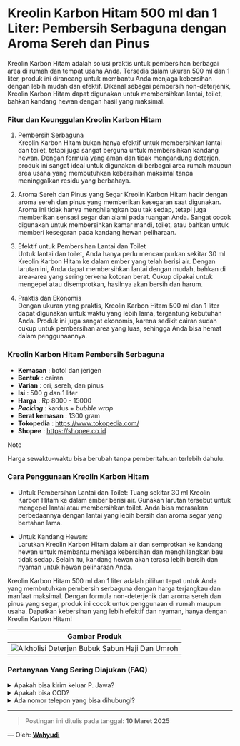 # Kreolin Karbon Hitam 500 ml dan 1 Liter: Pembersih Serbaguna dengan Aroma Sereh dan Pinus

Kreolin Karbon Hitam adalah solusi praktis untuk pembersihan berbagai area di rumah dan tempat usaha Anda. Tersedia dalam ukuran 500 ml dan 1 liter, produk ini dirancang untuk membantu Anda menjaga kebersihan dengan lebih mudah dan efektif. Dikenal sebagai pembersih non-deterjenik, Kreolin Karbon Hitam dapat digunakan untuk membersihkan lantai, toilet, bahkan kandang hewan dengan hasil yang maksimal.

### Fitur dan Keunggulan Kreolin Karbon Hitam

1. Pembersih Serbaguna  
Kreolin Karbon Hitam bukan hanya efektif untuk membersihkan lantai dan toilet, tetapi juga sangat berguna untuk membersihkan kandang hewan. Dengan formula yang aman dan tidak mengandung deterjen, produk ini sangat ideal untuk digunakan di berbagai area rumah maupun area usaha yang membutuhkan kebersihan maksimal tanpa meninggalkan residu yang berbahaya.

2. Aroma Sereh dan Pinus yang Segar
Kreolin Karbon Hitam hadir dengan aroma sereh dan pinus yang memberikan kesegaran saat digunakan. Aroma ini tidak hanya menghilangkan bau tak sedap, tetapi juga memberikan sensasi segar dan alami pada ruangan Anda. Sangat cocok digunakan untuk membersihkan kamar mandi, toilet, atau bahkan untuk memberi kesegaran pada kandang hewan peliharaan.

3. Efektif untuk Pembersihan Lantai dan Toilet  
Untuk lantai dan toilet, Anda hanya perlu mencampurkan sekitar 30 ml Kreolin Karbon Hitam ke dalam ember yang telah berisi air. Dengan larutan ini, Anda dapat membersihkan lantai dengan mudah, bahkan di area-area yang sering terkena kotoran berat. Cukup dipakai untuk mengepel atau disemprotkan, hasilnya akan bersih dan harum.

4. Praktis dan Ekonomis  
Dengan ukuran yang praktis, Kreolin Karbon Hitam 500 ml dan 1 liter dapat digunakan untuk waktu yang lebih lama, tergantung kebutuhan Anda. Produk ini juga sangat ekonomis, karena sedikit cairan sudah cukup untuk pembersihan area yang luas, sehingga Anda bisa hemat dalam penggunaannya.

### Kreolin Karbon Hitam Pembersih Serbaguna
- **Kemasan** : botol dan jerigen
- **Bentuk** : cairan
- **Varian** : ori, sereh, dan pinus
- **Isi** : 500 g dan 1 liter
- **Harga** : Rp 8000 - 15000
- **_Packing_** : kardus +  _bubble wrap_
- **Berat kemasan** : 1300 gram
- **Tokopedia** : https://www.tokopedia.com/
- **Shopee** : https://shopee.co.id
  
> [!NOTE]
> Harga sewaktu-waktu bisa berubah tanpa pemberitahuan terlebih dahulu.

### Cara Penggunaan Kreolin Karbon Hitam

- Untuk Pembersihan Lantai dan Toilet:
Tuang sekitar 30 ml Kreolin Karbon Hitam ke dalam ember berisi air. Gunakan larutan tersebut untuk mengepel lantai atau membersihkan toilet. Anda bisa merasakan perbedaannya dengan lantai yang lebih bersih dan aroma segar yang bertahan lama.

- Untuk Kandang Hewan:  
Larutkan Kreolin Karbon Hitam dalam air dan semprotkan ke kandang hewan untuk membantu menjaga kebersihan dan menghilangkan bau tidak sedap. Selain itu, kandang hewan akan terasa lebih bersih dan nyaman untuk hewan peliharaan Anda.

Kreolin Karbon Hitam 500 ml dan 1 liter adalah pilihan tepat untuk Anda yang membutuhkan pembersih serbaguna dengan harga terjangkau dan manfaat maksimal. Dengan formula non-deterjenik dan aroma sereh dan pinus yang segar, produk ini cocok untuk penggunaan di rumah maupun usaha. Dapatkan kebersihan yang lebih efektif dan nyaman, hanya dengan Kreolin Karbon Hitam!


| Gambar Produk  |
| ------------- | 
| ![Alkholisi Deterjen Bubuk Sabun Haji Dan Umroh](https://blogger.googleusercontent.com/img/a/AVvXsEjtC3ECd4LpsPAbtfajyNGBscHWErItR0Qw9X-nAROj-JbwsJz4Qz9LCt8upKjeKx2uC5CbhF374nquv-tvr0-DTvFTPKpm2SMOCkMeydx37e5i_hNNrwEAoamkTyqoLK2vnyXKwb9kvRDnjNH1zNB3dU4mGRed9DSdwK0l2G7Ib1KvHAGVibJRXcRub7aq)  | 


### Pertanyaan Yang Sering Diajukan (FAQ)
<details>
<summary>Apakah bisa kirim keluar P. Jawa?</summary>
Bisa bang, tapi harus dicek dahulu ekspedisinya 
</details>
<details>
<summary>Apakah bisa COD?</summary>
COD hanya ongkos kirim. Anda bisa COD barang+ongkir melalui marketplace
</details>
<details>
<summary>Ada nomor telepon yang bisa dihubungi?</summary>
Silahkan Whatsapp ke nomor [085773009666](https://wa.me/6285773009666)
</details>

---
> Postingan ini ditulis pada tanggal: **10 Maret 2025**

— Oleh: [**Wahyudi**](/blog/author/wahyudi.html)
